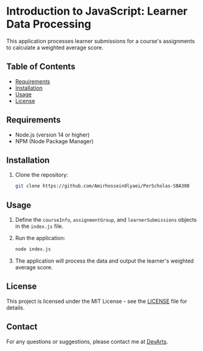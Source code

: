 # Introduction to JavaScript: Learner Data Processing

This application processes learner submissions for a course's assignments to calculate a weighted average score.

## Table of Contents

- [Requirements](#requirements)
- [Installation](#installation)
- [Usage](#usage)
- [License](#license)

## Requirements

- Node.js (version 14 or higher)
- NPM (Node Package Manager)

## Installation

1. Clone the repository:

   ```bash
   git clone https://github.com/AmirhosseinOlyaei/PerScholas-SBA308
   ```

## Usage

1. Define the `courseInfo`, `assignmentGroup`, and `learnerSubmissions` objects in the `index.js` file.
2. Run the application:

   ```bash
   node index.js
   ```

3. The application will process the data and output the learner's weighted average score.

## License

This project is licensed under the MIT License - see the [LICENSE](LICENSE) file for details.

## Contact

For any questions or suggestions, please contact me at [DevArts](https://devarts.notion.site/61c6b79808ce476290c753165851b070).

